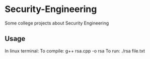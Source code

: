 # Security-Engineering
Some college projects about Security Engineering

## Usage

In linux terminal:
    To compile: g++ rsa.cpp -o rsa
    To run: ./rsa file.txt
